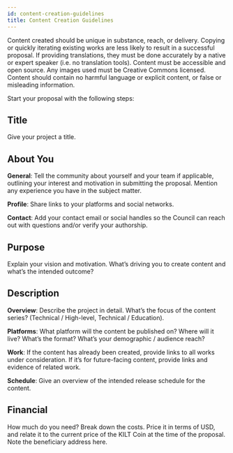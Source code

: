 ```yaml
---
id: content-creation-guidelines
title: Content Creation Guidelines
---
```


Content created should be unique in substance, reach, or delivery.
Copying or quickly iterating existing works are less likely to result in a successful proposal.
If providing translations, they must be done accurately by a native or expert speaker (i.e. no translation tools).
Content must be accessible and open source.
Any images used must be Creative Commons licensed.
Content should contain no harmful language or explicit content, or false or misleading information.

Start your proposal with the following steps:

## Title

Give your project a title.

## About You

**General**: Tell the community about yourself and your team if applicable, outlining your interest and motivation in submitting the proposal. Mention any experience you have in the subject matter.

**Profile**: Share links to your platforms and social networks.

**Contact**: Add your contact email or social handles so the Council can reach out with questions and/or verify your authorship.

## Purpose

Explain your vision and motivation.
What’s driving you to create content and what’s the intended outcome?

## Description

**Overview**: Describe the project in detail. What’s the focus of the content series? (Technical / High-level, Technical / Education).

**Platforms**: What platform will the content be published on? Where will it live? What’s the format? What’s your demographic / audience reach?

**Work**: If the content has already been created, provide links to all works under consideration. If it’s for future-facing content, provide links and evidence of related work.

**Schedule**: Give an overview of the intended release schedule for the content.

## Financial

How much do you need?
Break down the costs.
Price it in terms of USD, and relate it to the current price of the KILT Coin at the time of the proposal.
Note the beneficiary address here.